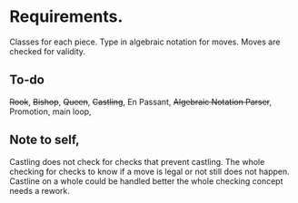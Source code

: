 # Requirements.

Classes for each piece. Type in algebraic notation for moves. 
Moves are checked for validity.

## To-do
~~Rook~~, ~~Bishop~~, ~~Queen~~, ~~Castling~~, En Passant, ~~Algebraic Notation Parser~~, Promotion, main loop, 

## Note to self, 
Castling does not check for checks that prevent castling.
The whole checking for checks to know if a move is legal or not still does not happen. 
Castline on a whole could be handled better
the whole checking concept needs a rework.